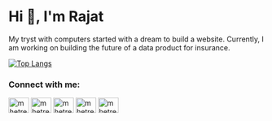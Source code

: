 <h1 align="left">Hi 👋, I'm Rajat</h1>

<p align="left">My tryst with computers started with a dream to build a website. Currently, I am working on building the future of a data product for insurance.</p>


<!--
**mhetrerajat/mhetrerajat** is a ✨ _special_ ✨ repository because its `README.md` (this file) appears on your GitHub profile.

Here are some ideas to get you started:

- 🔭 I’m currently working on ...
- 🌱 I’m currently learning ...
- 👯 I’m looking to collaborate on ...
- 🤔 I’m looking for help with ...
- 💬 Ask me about ...
- 📫 How to reach me: ...
- 😄 Pronouns: ...
- ⚡ Fun fact: ...
-->


[![Top Langs](https://github-readme-stats.vercel.app/api/top-langs/?username=mhetrerajat&layout=compact&hide=html,jupyter%20notebook)](https://github.com/mhetrerajat/)

<!-- <p><img align="center" src="https://github-readme-streak-stats.herokuapp.com/?user=mhetrerajat&" alt="mhetrerajat" /></p> -->




<h3 align="left">Connect with me:</h3>
<p align="left">
<a href="https://twitter.com/mhetrerajat" target="blank"><img align="center" src="https://raw.githubusercontent.com/rahuldkjain/github-profile-readme-generator/master/src/images/icons/Social/twitter.svg" alt="mhetrerajat" height="30" width="40" /></a>
<a href="https://linkedin.com/in/mhetrerajat" target="blank"><img align="center" src="https://raw.githubusercontent.com/rahuldkjain/github-profile-readme-generator/master/src/images/icons/Social/linked-in-alt.svg" alt="mhetrerajat" height="30" width="40" /></a>
<a href="https://kaggle.com/mhetrerajat" target="blank"><img align="center" src="https://raw.githubusercontent.com/rahuldkjain/github-profile-readme-generator/master/src/images/icons/Social/kaggle.svg" alt="mhetrerajat" height="30" width="40" /></a>
<a href="https://www.hackerrank.com/mhetrerajat" target="blank"><img align="center" src="https://raw.githubusercontent.com/rahuldkjain/github-profile-readme-generator/master/src/images/icons/Social/hackerrank.svg" alt="mhetrerajat" height="30" width="40" /></a>
<a href="https://www.leetcode.com/mhetrerajat" target="blank"><img align="center" src="https://raw.githubusercontent.com/rahuldkjain/github-profile-readme-generator/master/src/images/icons/Social/leet-code.svg" alt="mhetrerajat" height="30" width="40" /></a>
</p>


